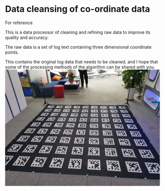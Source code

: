 # Data cleansing of co-ordinate data
For reference

This is a data processor of cleaning and refining raw data to improve its quality and accuracy.
    
The raw data is a set of log text containing three dimensional coordinate points.

This contains the original log data that needs to be cleaned, and I hope that some of the processing methods of the algorithm can be shared with you.
![test_scene](https://github.com/AgathaZhang/Data_Cleansing/blob/2443b90df327a35bb459bda07fd12dc4597f5ff4/docs/test_scene.jpg "test_scene")